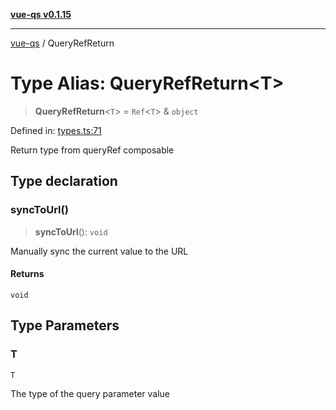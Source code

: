 [**vue-qs v0.1.15**](../README.md)

***

[vue-qs](../README.md) / QueryRefReturn

# Type Alias: QueryRefReturn\<T\>

> **QueryRefReturn**\<`T`\> = `Ref`\<`T`\> & `object`

Defined in: [types.ts:71](https://github.com/iamsomraj/vue-qs/blob/a3913bb25b71fcd11c340c11649682158fe4657a/src/types.ts#L71)

Return type from queryRef composable

## Type declaration

### syncToUrl()

> **syncToUrl**(): `void`

Manually sync the current value to the URL

#### Returns

`void`

## Type Parameters

### T

`T`

The type of the query parameter value
